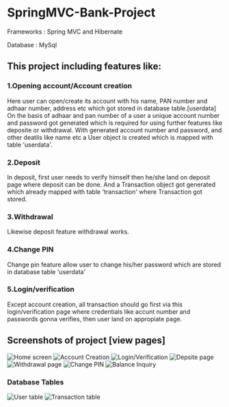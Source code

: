 # SpringMVC-Bank-Project

Frameworks : Spring MVC and  Hibernate
             
Database :   MySql

## This project including features like:

### 1.Opening account/Account creation
   Here user can open/create its account with his name, PAN number and adhaar number, address etc which got stored in database table.[userdata]
   On the basis of adhaar and pan number of a user a unique account number and password got generated which is required for using further features like deposite or withdrawal.
   With generated account number and password, and other deatils like name etc a User object is created which is mapped with table 'userdata'.

### 2.Deposit
  In deposit, first user needs to verify himself then he/she land on deposit page where deposit can be done. And a Transaction object got generated which already mapped with table 'transaction' where Transaction got stored.
  
### 3.Withdrawal
  Likewise deposit feature withdrawal works.
  
### 4.Change PIN
  Change pin feature allow user to change his/her password which are stored in database table 'userdata' 

### 5.Login/verification
  Except account creation, all transaction should go first via this login/verification page where credentials like accunt number and passwords gonna verifies, then user land on appropiate page. 
  
  ## Screenshots of project [view pages]
  ![Home screen](https://github.com/Shankytomar/SpringMVC-Bank-Project/tree/master/Screenshots/homepage.jpg)
  ![Account Creation](https://github.com/Shankytomar/SpringMVC-Bank-Project/tree/master/Screenshots/openaccount.jpg)
  ![Login/Verification](https://github.com/Shankytomar/SpringMVC-Bank-Project/tree/master/Screenshots/loginIn.jsp.jpg)
  ![Depsite page](https://github.com/Shankytomar/SpringMVC-Bank-Project/tree/master/Screenshots/deposit.jpg)
  ![Withdrawal page](https://github.com/Shankytomar/SpringMVC-Bank-Project/tree/master/Screenshots/withdrawal.jpg)
  ![Change PIN](https://github.com/Shankytomar/SpringMVC-Bank-Project/tree/master/Screenshots/changepin.jpg)
  ![Balance Inquiry](https://github.com/Shankytomar/SpringMVC-Bank-Project/tree/master/Screenshots/balance.jpg)
  ### Database Tables
  ![User table](https://github.com/Shankytomar/SpringMVC-Bank-Project/tree/master/Screenshot/userdata.jpg)
  ![Transaction table](https://github.com/Shankytomar/SpringMVC-Bank-Project/tree/master/Screenshot/transaction.jpg)
  
  
